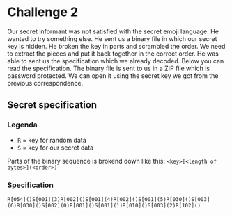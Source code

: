 # Challenge 2

Our secret informant was not satisfied with the secret emoji language. He wanted
to try something else. He sent us a binary file in which our secret key is hidden.
He broken the key in parts and scrambled the order. We need to extract the pieces
and put it back together in the correct order. He was able to sent us the specification
which we already decoded. Below you can read the specification. The binary file
is sent to us in a ZIP file which is password protected. We can open it using the
secret key we got from the previous correspondence.

## Secret specification

### Legenda

- `R` = key for random data
- `S` = key for our secret data

Parts of the binary sequence is brokend down like this: `<key>[<length of bytes>](<order>)`

### Specification

```
R[054]()S[001](3)R[002]()S[001](4)R[002]()S[001](5)R[030]()S[003](6)R[030]()S[002](0)R[001]()S[001](1)R[010]()S[003](2)R[102]()
```
